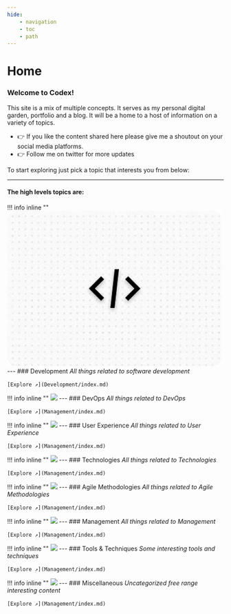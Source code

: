 ```yaml
---
hide:
    - navigation
    - toc
    - path
---
```


# Home

### Welcome to Codex!

This site is a mix of multiple concepts. It serves as my personal digital garden, portfolio and a blog.
It will be a home to a host of information on a variety of topics.

- 👉 If you like the content shared here please give me a shoutout on your social media platforms.
- 👉 Follow me on twitter for more updates

To start exploring just pick a topic that interests you from below:

---
#### The high levels topics are:

!!! info inline ""
    ![](./assets/images/dev.png)
    ---
    ### Development
    *All things related to software development* 
    
    [Explore ↗](Development/index.md)

!!! info inline ""
    ![](https://placehold.co/500x360)
    ---
    ### DevOps
    *All things related to DevOps*

    [Explore ↗](Management/index.md)

!!! info inline ""
    ![](https://placehold.co/500x360)
    ---
    ### User Experience
    *All things related to User Experience*

    [Explore ↗](Management/index.md)

!!! info inline ""
    ![](https://placehold.co/500x360)
    ---
    ### Technologies
    *All things related to Technologies*

    [Explore ↗](Management/index.md)

!!! info inline ""
    ![](https://placehold.co/500x360)
    ---
    ### Agile Methodologies
    *All things related to Agile Methodologies*

    [Explore ↗](Management/index.md)

!!! info inline ""
    ![](https://placehold.co/500x360)
    ---
    ### Management
    *All things related to Management*

    [Explore ↗](Management/index.md)

!!! info inline ""
    ![](https://placehold.co/500x360)
    ---
    ### Tools & Techniques
    *Some interesting tools and techniques*

    [Explore ↗](Management/index.md)

!!! info inline ""
    ![](https://placehold.co/500x360)
    ---
    ### Miscellaneous
    *Uncategorized free range interesting content*
    
    [Explore ↗](Management/index.md)






